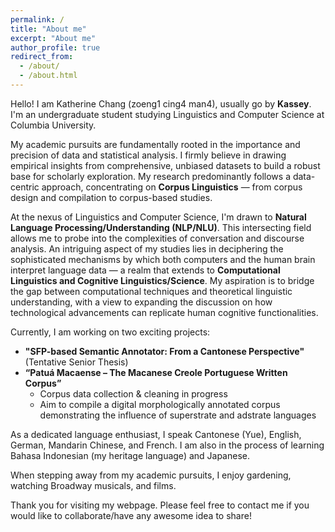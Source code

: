 ```yaml
---
permalink: /
title: "About me"
excerpt: "About me"
author_profile: true
redirect_from: 
  - /about/
  - /about.html
---
```

Hello! I am Katherine Chang (zoeng1 cing4 man4), usually go by **Kassey**. I'm an undergraduate student studying Linguistics and Computer Science at Columbia University.


My academic pursuits are fundamentally rooted in the importance and precision of data and statistical analysis. I firmly believe in drawing empirical insights from comprehensive, unbiased datasets to build a robust base for scholarly exploration. My research predominantly follows a data-centric approach, concentrating on **Corpus Linguistics** — from corpus design and compilation to corpus-based studies.

At the nexus of Linguistics and Computer Science, I'm drawn to **Natural Language Processing/Understanding (NLP/NLU)**. This intersecting field allows me to probe into the complexities of conversation and discourse analysis. An intriguing aspect of my studies lies in deciphering the sophisticated mechanisms by which both computers and the human brain interpret language data — a realm that extends to **Computational Linguistics and Cognitive Linguistics/Science**. My aspiration is to bridge the gap between computational techniques and theoretical linguistic understanding, with a view to expanding the discussion on how technological advancements can replicate human cognitive functionalities.

Currently, I am working on two exciting projects:
* **"SFP-based Semantic Annotator: From a Cantonese Perspective"** (Tentative Senior Thesis)
* **“Patuá Macaense – The Macanese Creole Portuguese Written Corpus”**
  * Corpus data collection & cleaning in progress
  * Aim to compile a digital morphologically annotated corpus demonstrating the influence of superstrate and adstrate languages

As a dedicated language enthusiast, I speak Cantonese (Yue), English, German, Mandarin Chinese, and French. I am also in the process of learning Bahasa Indonesian (my heritage language) and Japanese.

When stepping away from my academic pursuits, I enjoy gardening, watching Broadway musicals, and films. 

Thank you for visiting my webpage. Please feel free to contact me if you would like to collaborate/have any awesome idea to share!

